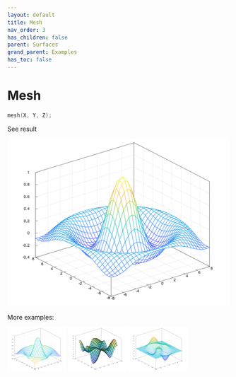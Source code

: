 ```yaml
---
layout: default
title: Mesh
nav_order: 3
has_children: false
parent: Surfaces
grand_parent: Examples
has_toc: false
---
```

# Mesh

```cpp
mesh(X, Y, Z);
```


See result

[![example_mesh_1](mesh/mesh_1.png)](https://github.com/alandefreitas/matplotplusplus/blob/master/examples/surfaces/mesh/mesh_1.cpp)

More examples:
    
[![example_mesh_2](mesh/mesh_2_thumb.png)](https://github.com/alandefreitas/matplotplusplus/blob/master/examples/surfaces/mesh/mesh_2.cpp)  [![example_mesh_3](mesh/mesh_3_thumb.png)](https://github.com/alandefreitas/matplotplusplus/blob/master/examples/surfaces/mesh/mesh_3.cpp)  [![example_mesh_4](mesh/mesh_4_thumb.png)](https://github.com/alandefreitas/matplotplusplus/blob/master/examples/surfaces/mesh/mesh_4.cpp)

  


